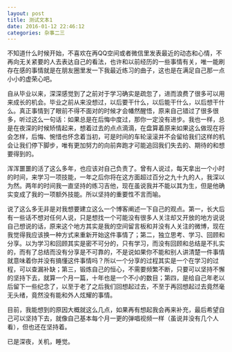 ```yaml
---
layout: post
title: 测试文本1
date: 2016-01-12 22:46:12
categories: 杂事二三
---
```


不知道什么时候开始，不喜欢在再QQ空间或者微信里发表最近的动态和心情，不再向无关紧要的人去表达自己的看法，也许和以前经历的一些事情有关，唯一能刷存在感的事情就是在朋友圈里发一下我最近练习的曲子，这也是在满足自己那一点小小的虚荣心吧。

自从毕业以来，深深感觉到了之前对于学习确实是疏忽了，进而浪费了很多可以用来成长的机会。毕业之前从来没想过，以后要干什么，以后能干什么，以后想干什么。真正事情到了眼前不得不面对的时候才会幡然醒悟，原来自己错过了很多很多，听过这么一句话：如果总是在后悔中度过，那你一定没有进步。我也一样，总是在夜深的时候矫情起来，想着过去的点点滴滴，在盘算着原来如果这么做现在将会怎样，后悔、惋惜也怀念着当初，可是时间的车轮滚滚并不会留给我们这样的机会让我们停下脚步，唯有更加努力的向前奔跑才可能追回我们失去的、期待的和想要得到的。

浑浑噩噩的活了这么多年，也应该对自己负责了。曾有人说过，每天拿出一个小时的时间，来学习一项技能，一年之后你将在这方面超过百分之九十九的人，我深以为然。两年的时间我一直坚持的练习吉他，现在虽说我并不能以其为生，但是他确实变成了我的一项额外技能。所以坚持的重要性不言而喻。

说了这么多无非是对我想要建立这么一个博客阐述一下自己的观点。第一，长大后有一些话不想对任何人说，只是想找一个可能没有很多人关注却又开放的地方说说自己想说的话，原来这个地方其实是我的空间留言板和并没有人关注的微博，现在我觉得我应该换一种方式来重新开始这件事情了；第二，独立思考、学习、回顾和分享。以为学习和回顾其实是密不可分的，只有学习，而没有回顾和总结是不扎实的，而有了总结而没有分享是不可靠的，不是说如果你不能和别人讲清楚一件事情就意味着你并没有搞懂这件事情吗？所以一个分享的过程其实是一个在学习的过程，可以查漏补缺；第三，锻炼自己的恒心，不需要频繁不断，只要可以坚持不懈的坚持下去，就算一个月一篇，十年也是一个不小的数目；第四，是给自己年老以后留下一些纪念了，以至于老了之后我们回想起过去，不至于再回想起过去竟然毫无头绪，竟然没有能和外人炫耀的事情。

目前，我能想到的原因大概就这么几点，如果再有想起我会再来补充，最后希望自己可以坚持下去，就像自己基本每个月一更的弹唱视频一样（虽说并没有几个人看），但也还在坚持着。

已是深夜，关机，睡觉。
